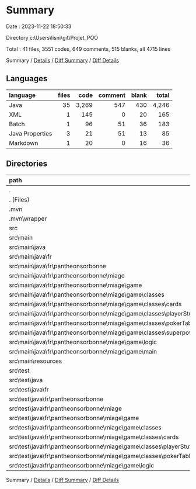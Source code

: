 # Summary

Date : 2023-11-22 18:50:33

Directory c:\\Users\\lisni\\git\\Projet_POO

Total : 41 files,  3551 codes, 649 comments, 515 blanks, all 4715 lines

Summary / [Details](details.md) / [Diff Summary](diff.md) / [Diff Details](diff-details.md)

## Languages
| language | files | code | comment | blank | total |
| :--- | ---: | ---: | ---: | ---: | ---: |
| Java | 35 | 3,269 | 547 | 430 | 4,246 |
| XML | 1 | 145 | 0 | 20 | 165 |
| Batch | 1 | 96 | 51 | 36 | 183 |
| Java Properties | 3 | 21 | 51 | 13 | 85 |
| Markdown | 1 | 20 | 0 | 16 | 36 |

## Directories
| path | files | code | comment | blank | total |
| :--- | ---: | ---: | ---: | ---: | ---: |
| . | 41 | 3,551 | 649 | 515 | 4,715 |
| . (Files) | 3 | 261 | 51 | 72 | 384 |
| .mvn | 2 | 78 | 31 | 12 | 121 |
| .mvn\\wrapper | 2 | 78 | 31 | 12 | 121 |
| src | 36 | 3,212 | 567 | 431 | 4,210 |
| src\\main | 31 | 2,042 | 438 | 323 | 2,803 |
| src\\main\\java | 29 | 2,023 | 387 | 311 | 2,721 |
| src\\main\\java\\fr | 29 | 2,023 | 387 | 311 | 2,721 |
| src\\main\\java\\fr\\pantheonsorbonne | 29 | 2,023 | 387 | 311 | 2,721 |
| src\\main\\java\\fr\\pantheonsorbonne\\miage | 29 | 2,023 | 387 | 311 | 2,721 |
| src\\main\\java\\fr\\pantheonsorbonne\\miage\\game | 29 | 2,023 | 387 | 311 | 2,721 |
| src\\main\\java\\fr\\pantheonsorbonne\\miage\\game\\classes | 27 | 1,770 | 284 | 278 | 2,332 |
| src\\main\\java\\fr\\pantheonsorbonne\\miage\\game\\classes\\cards | 7 | 254 | 54 | 55 | 363 |
| src\\main\\java\\fr\\pantheonsorbonne\\miage\\game\\classes\\playerStuff | 5 | 402 | 26 | 65 | 493 |
| src\\main\\java\\fr\\pantheonsorbonne\\miage\\game\\classes\\pokerTableStuff | 8 | 954 | 201 | 130 | 1,285 |
| src\\main\\java\\fr\\pantheonsorbonne\\miage\\game\\classes\\superpowers | 7 | 160 | 3 | 28 | 191 |
| src\\main\\java\\fr\\pantheonsorbonne\\miage\\game\\logic | 1 | 232 | 103 | 26 | 361 |
| src\\main\\java\\fr\\pantheonsorbonne\\miage\\game\\main | 1 | 21 | 0 | 7 | 28 |
| src\\main\\resources | 2 | 19 | 51 | 12 | 82 |
| src\\test | 5 | 1,170 | 129 | 108 | 1,407 |
| src\\test\\java | 5 | 1,170 | 129 | 108 | 1,407 |
| src\\test\\java\\fr | 5 | 1,170 | 129 | 108 | 1,407 |
| src\\test\\java\\fr\\pantheonsorbonne | 5 | 1,170 | 129 | 108 | 1,407 |
| src\\test\\java\\fr\\pantheonsorbonne\\miage | 5 | 1,170 | 129 | 108 | 1,407 |
| src\\test\\java\\fr\\pantheonsorbonne\\miage\\game | 5 | 1,170 | 129 | 108 | 1,407 |
| src\\test\\java\\fr\\pantheonsorbonne\\miage\\game\\classes | 4 | 903 | 100 | 81 | 1,084 |
| src\\test\\java\\fr\\pantheonsorbonne\\miage\\game\\classes\\cards | 1 | 75 | 6 | 8 | 89 |
| src\\test\\java\\fr\\pantheonsorbonne\\miage\\game\\classes\\playerStuff | 1 | 21 | 1 | 5 | 27 |
| src\\test\\java\\fr\\pantheonsorbonne\\miage\\game\\classes\\pokerTableStuff | 2 | 807 | 93 | 68 | 968 |
| src\\test\\java\\fr\\pantheonsorbonne\\miage\\game\\logic | 1 | 267 | 29 | 27 | 323 |

Summary / [Details](details.md) / [Diff Summary](diff.md) / [Diff Details](diff-details.md)